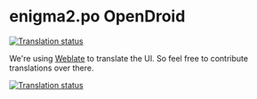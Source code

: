 # enigma2.po OpenDroid

[![Translation status](https://hosted.weblate.org/widgets/opd/-/enigma2-7-6-po/open-graph.png)](https://hosted.weblate.org/engage/opd/)

We're using [Weblate](https://hosted.weblate.org/engage/opd/) to translate the UI. So feel free to contribute translations over there.

<a href="https://hosted.weblate.org/engage/opd/">
    <img src="https://hosted.weblate.org/widgets/opd/-/glossary/multi-auto.svg" alt="Translation status" />
</a>


